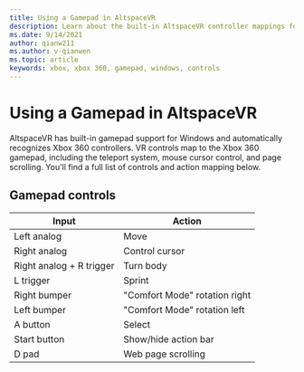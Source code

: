 ```yaml
---
title: Using a Gamepad in AltspaceVR
description: Learn about the built-in AltspaceVR controller mappings for Xbox 360 and gamepad controllers.
ms.date: 9/14/2021
author: qianw211
ms.author: v-qianwen
ms.topic: article
keywords: xbox, xbox 360, gamepad, windows, controls
---
```


# Using a Gamepad in AltspaceVR

AltspaceVR has built-in gamepad support for Windows and automatically recognizes Xbox 360 controllers. VR controls map to the Xbox 360 gamepad, including the teleport system, mouse cursor control, and page scrolling. You'll find a full list of controls and action mapping below.

## Gamepad controls

| Input | Action |
|---|---|
| Left analog | Move |
| Right analog | Control cursor |
| Right analog + R trigger | Turn body |
| L trigger | Sprint |
| Right bumper | "Comfort Mode" rotation right |
| Left bumper | "Comfort Mode" rotation left |
| A button | Select |
| Start button | Show/hide action bar |
| D pad | Web page scrolling |